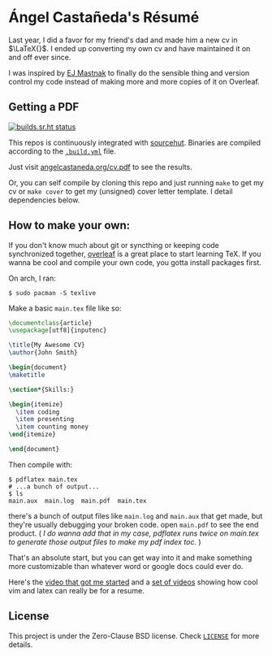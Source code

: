 # Ángel Castañeda's Résumé

Last year, I did a favor for my friend's dad and made him a new cv in
$\LaTeX{}$. I ended up converting my own cv and have maintained it on and off
ever since.

I was inspired by [EJ Mastnak](https://www.ejmastnak.com) to finally do the
sensible thing and version control my code instead of making more and more
copies of it on Overleaf.

## Getting a PDF

[![builds.sr.ht status](https://builds.sr.ht/~acsqdotme/cv/commits/master/.build.yml.svg)](https://builds.sr.ht/~acsqdotme/cv/commits/master/.build.yml?)

This repos is continuously integrated with
[sourcehut](https://builds.sr.ht/~acsqdotme). Binaries are compiled according to
the [`.build.yml`](./.build.yml) file.

Just visit
[angelcastaneda.org/cv.pdf](https://www.angelcastaneda.org/cv.pdf)
to see the results.

Or, you can self compile by cloning this repo and just running `make` to get my
cv or `make cover` to get my (unsigned) cover letter template. I detail
dependencies below.

## How to make your own:

If you don't know much about git or syncthing or keeping code synchronized
together, [overleaf](https://overleaf.com) is a great place to start learning
TeX. If you wanna be cool and compile your own code, you gotta install packages
first.

On arch, I ran:

```console
$ sudo pacman -S texlive
```

Make a basic `main.tex` file like so:

```latex
\documentclass{article}
\usepackage[utf8]{inputenc}

\title{My Awesome CV}
\author{John Smith}

\begin{document}
\maketitle

\section*{Skills:}

\begin{itemize}
  \item coding
  \item presenting
  \item counting money
\end{itemize}

\end{document}
```

Then compile with:

```console
$ pdflatex main.tex
# ...a bunch of output...
$ ls
main.aux  main.log  main.pdf  main.tex
```

there's a bunch of output files like `main.log` and `main.aux` that get made,
but they're usually debugging your broken code. open `main.pdf` to see the end
product. ( *I do wanna add that in my case, pdflatex runs twice on main.tex to
generate those output files to make my pdf index toc.* )

That's an absolute start, but you can get way into it and make something more
customizable than whatever word or google docs could ever do.

Here's the [video that got me started](https://youtu.be/kMPCdUSsITE) and a
[set of videos](https://youtu.be/VjsX4tznW40) showing how cool vim and latex
can really be for a resume.

## License

This project is under the Zero-Clause BSD license. Check [`LICENSE`](./LICENSE) for more
details.

